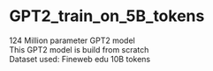 # GPT2_train_on_5B_tokens

124 Million parameter GPT2 model <br/>
This GPT2 model is build from scratch <br/>
Dataset used: Fineweb edu 10B tokens <br/>

